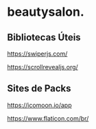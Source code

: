 # beautysalon.

## Bibliotecas Úteis
https://swiperjs.com/

https://scrollrevealjs.org/

## Sites de Packs
https://icomoon.io/app

https://www.flaticon.com/br/

